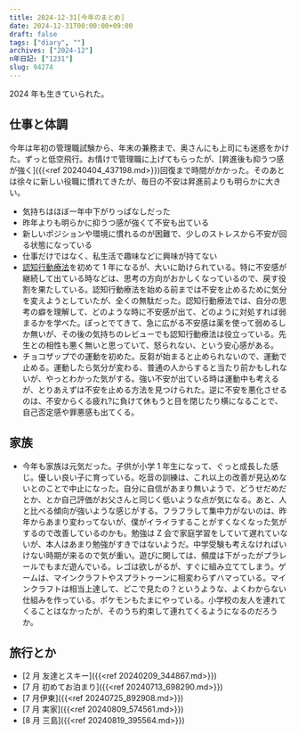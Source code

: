 ```yaml
---
title: 2024-12-31[今年のまとめ]
date: 2024-12-31T00:00:00+09:00
draft: false
tags: ["diary", ""]
archives: ["2024-12"]
n年日記: ["1231"]
slug: 94274
---
```


2024 年も生きていられた。

## 仕事と体調

今年は年初の管理職試験から、年末の兼務まで、奥さんにも上司にも迷惑をかけた。ずっと低空飛行。お情けで管理職に上げてもらったが、[昇進後も抑うつ感が強く]({{<ref 20240404_437198.md>}})回復まで時間がかかった。そのあとは徐々に新しい役職に慣れてきたが、毎日の不安は昇進前よりも明らかに大きい。

- 気持ちはほぼ一年中下がりっぱなしだった
- 昨年よりも明らかに抑うつ感が強くて不安も出ている
- 新しいポジションや環境に慣れるのが困難で、少しのストレスから不安が回る状態になっている
- 仕事だけではなく、私生活で趣味などに興味が持てない
- [認知行動療法](https://d.sk85.org/tags/%E8%AA%8D%E7%9F%A5%E8%A1%8C%E5%8B%95%E7%99%82%E6%B3%95/)を初めて 1 年になるが、大いに助けられている。特に不安感が継続して出ている時などは、思考の方向がおかしくなっているので、戻す役割を果たしている。認知行動療法を始める前までは不安を止めるために気分を変えようとしていたが、全くの無駄だった。認知行動療法では、自分の思考の癖を理解して、どのような時に不安感が出て、どのように対処すれば弱まるかを学べた。ぽっとでてきて、急に広がる不安感は薬を使って弱めるしか無いが、その後の気持ちのレビューでも認知行動療法は役立っている。先生との相性も悪く無いと思っていて、怒られない、という安心感がある。
- チョコザップでの運動を初めた。反芻が始まると止められないので、運動で止める。運動したら気分が変わる、普通の人からすると当たり前かもしれないが、やっとわかった気がする。強い不安が出ている時は運動中も考えるが、とりあえずは不安を止める方法を見つけられた。逆に不安を悪化させるのは、不安からくる疲れ?に負けて休もうと目を閉じたり横になることで、自己否定感や罪悪感も出てくる。

## 家族

- 今年も家族は元気だった。子供が小学 1 年生になって、ぐっと成長した感じ。優しい良い子に育っている。吃音の訓練は、これ以上の改善が見込めないとのことで中止になった。自分に自信があまり無いようで、どうせだめだとか、とか自己評価がお父さんと同じく低いような点が気になる。あと、人と比べる傾向が強いような感じがする。フラフラして集中力がないのは、昨年からあまり変わってないが、僕がイライラすることがすくなくなった気がするので改善しているのかも。勉強は Z 会で家庭学習をしていて遅れていないが、本人はあまり勉強がすきではないようだ。中学受験も考えなければいけない時期が来るので気が重い。遊びに関しては、頻度は下がったがプラレールでもまだ遊んでいる。レゴは欲しがるが、すぐに組み立ててしまう。ゲームは、マインクラフトやスプラトゥーンに相変わらずハマっている。マインクラフトは相当上達して、どこで見たの？というような、よくわからない仕組みを作っている。ポケモンもたまにやっている。小学校の友人を連れてくることはなかったが、そのうち約束して連れてくるようになるのだろうか。

## 旅行とか

- [2 月 友達とスキー]({{<ref 20240209_344867.md>}})
- [7 月 初めてお泊まり]({{<ref 20240713_698290.md>}})
- [7 月伊東]({{<ref 20240725_892908.md>}})
- [7 月 実家]({{<ref 20240809_574561.md>}})
- [8 月 三島]({{<ref 20240819_395564.md>}})
